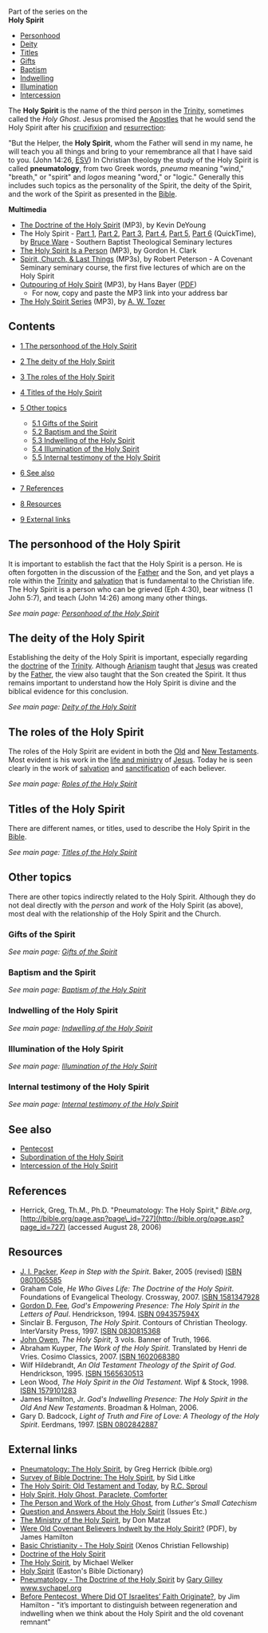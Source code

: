 Part of the series on the  
****Holy Spirit****
-   [Personhood](Personhood_of_the_Holy_Spirit "Personhood of the Holy Spirit")
-   [Deity](Deity_of_the_Holy_Spirit "Deity of the Holy Spirit")
-   [Titles](Titles_of_the_Holy_Spirit "Titles of the Holy Spirit")
-   [Gifts](Gifts_of_the_Spirit "Gifts of the Spirit")
-   [Baptism](Baptism_of_the_Holy_Spirit "Baptism of the Holy Spirit")
-   [Indwelling](Indwelling_of_the_Holy_Spirit "Indwelling of the Holy Spirit")
-   [Illumination](Illumination_of_the_Holy_Spirit "Illumination of the Holy Spirit")
-   [Intercession](Intercession_of_the_Holy_Spirit "Intercession of the Holy Spirit")

The **Holy Spirit** is the name of the third person in the
[Trinity](Trinity "Trinity"), sometimes called the *Holy Ghost*.
Jesus promised the [Apostles](Apostle "Apostle") that he would send
the Holy Spirit after his [crucifixion](Crucifixion "Crucifixion")
and [resurrection](Resurrection "Resurrection"):

"But the Helper, the **Holy Spirit**, whom the Father will send in
my name, he will teach you all things and bring to your remembrance
all that I have said to you. (John 14:26, [ESV](ESV "ESV"))
In Christian theology the study of the Holy Spirit is called
**pneumatology**, from two Greek words, *pneuma* meaning "wind,"
"breath," or "spirit" and *logos* meaning "word," or "logic."
Generally this includes such topics as the personality of the
Spirit, the deity of the Spirit, and the work of the Spirit as
presented in the [Bible](Bible "Bible").

**Multimedia**

-   [The Doctrine of the Holy Spirit](http://www.desiringgod.org/resource-library/theology-refresh/the-doctrine-of-the-holy-spirit/download/audio/full)
    (MP3), by Kevin DeYoung
-   The Holy Spirit -
    [Part 1](http://www.biblicaltraining.org/audio/TH504/theology_2_09_QT-high.mov),
    [Part 2](http://www.biblicaltraining.org/audio/TH504/theology_2_10_QT-high.mov),
    [Part 3](http://www.biblicaltraining.org/audio/TH504/theology_2_11_QT-high.mov),
    [Part 4](http://www.biblicaltraining.org/audio/TH504/theology_2_12_QT-high.mov),
    [Part 5](http://www.biblicaltraining.org/audio/TH504/theology_2_13_QT-high.mov),
    [Part 6](http://www.biblicaltraining.org/audio/TH504/theology_2_14_QT-high.mov)
    (QuickTime), by [Bruce Ware](Bruce_Ware "Bruce Ware") - Southern
    Baptist Theological Seminary lectures
-   [The Holy Spirit Is a Person](http://www.trinitylectures.org/MP3/The_Holy_Spirit_is_a_Person.mp3)
    (MP3), by Gordon H. Clark
-   [Spirit, Church, & Last Things](http://www.covenantseminary.edu/worldwide/en/ST240/ST240.asp)
    (MP3s), by Robert Peterson - A Covenant Seminary seminary course,
    the first five lectures of which are on the Holy Spirit
-   [Outpouring of Holy Spirit](http://covenantseminary.inmotionhosting.com/NT230_Lecture_05.mp3)
    (MP3), by Hans Bayer
    ([PDF](http://www.covenantseminary.edu/worldwide/en/NT230/NT230_T_05.pdf))
    - For now, copy and paste the MP3 link into your address bar
-   [The Holy Spirit Series](http://www.sermonaudio.com/search.asp?seriesOnly=true&currSection=sermonstopic&sourceid=misc&keyword=The+Holy+Spirit+Series&keyworddesc=The+Holy+Spirit+Series)
    (MP3), by [A. W. Tozer](A._W._Tozer "A. W. Tozer")

## Contents

-   [1 The personhood of the Holy Spirit](#The_personhood_of_the_Holy_Spirit)
-   [2 The deity of the Holy Spirit](#The_deity_of_the_Holy_Spirit)
-   [3 The roles of the Holy Spirit](#The_roles_of_the_Holy_Spirit)
-   [4 Titles of the Holy Spirit](#Titles_of_the_Holy_Spirit)
-   [5 Other topics](#Other_topics)
    -   [5.1 Gifts of the Spirit](#Gifts_of_the_Spirit)
    -   [5.2 Baptism and the Spirit](#Baptism_and_the_Spirit)
    -   [5.3 Indwelling of the Holy Spirit](#Indwelling_of_the_Holy_Spirit)
    -   [5.4 Illumination of the Holy Spirit](#Illumination_of_the_Holy_Spirit)
    -   [5.5 Internal testimony of the Holy Spirit](#Internal_testimony_of_the_Holy_Spirit)

-   [6 See also](#See_also)
-   [7 References](#References)
-   [8 Resources](#Resources)
-   [9 External links](#External_links)

## The personhood of the Holy Spirit

It is important to establish the fact that the Holy Spirit is a
person. He is often forgotten in the discussion of the
[Father](God_the_Father "God the Father") and the Son, and yet
plays a role within the [Trinity](Trinity "Trinity") and
[salvation](Salvation "Salvation") that is fundamental to the
Christian life. The Holy Spirit is a person who can be grieved (Eph
4:30), bear witness (1 John 5:7), and teach (John 14:26) among many
other things.

*See main page: [Personhood of the Holy Spirit](Personhood_of_the_Holy_Spirit "Personhood of the Holy Spirit")*
## The deity of the Holy Spirit

Establishing the deity of the Holy Spirit is important, especially
regarding the [doctrine](Doctrine "Doctrine") of the
[Trinity](Trinity "Trinity"). Although
[Arianism](Arianism "Arianism") taught that [Jesus](Jesus "Jesus")
was created by the [Father](God_the_Father "God the Father"), the
view also taught that the Son created the Spirit. It thus remains
important to understand how the Holy Spirit is divine and the
biblical evidence for this conclusion.

*See main page: [Deity of the Holy Spirit](Deity_of_the_Holy_Spirit "Deity of the Holy Spirit")*
## The roles of the Holy Spirit

The roles of the Holy Spirit are evident in both the
[Old](Old_Testament "Old Testament") and
[New Testaments](New_Testament "New Testament"). Most evident is
his work in the
[life and ministry](Jesus’_life_and_ministry "Jesus’ life and ministry")
of [Jesus](Jesus "Jesus"). Today he is seen clearly in the work of
[salvation](Salvation "Salvation") and
[sanctification](Sanctification "Sanctification") of each
believer.

*See main page: [Roles of the Holy Spirit](index.php?title=Roles_of_the_Holy_Spirit&action=edit&redlink=1 "Roles of the Holy Spirit (page does not exist)")*
## Titles of the Holy Spirit

There are different names, or titles, used to describe the Holy
Spirit in the [Bible](Bible "Bible").

*See main page: [Titles of the Holy Spirit](Titles_of_the_Holy_Spirit "Titles of the Holy Spirit")*
## Other topics

There are other topics indirectly related to the Holy Spirit.
Although they do not deal directly with the *person* and *work* of
the Holy Spirit (as above), most deal with the relationship of the
Holy Spirit and the Church.

### Gifts of the Spirit

*See main page: [Gifts of the Spirit](Gifts_of_the_Spirit "Gifts of the Spirit")*
### Baptism and the Spirit

*See main page: [Baptism of the Holy Spirit](Baptism_of_the_Holy_Spirit "Baptism of the Holy Spirit")*
### Indwelling of the Holy Spirit

*See main page: [Indwelling of the Holy Spirit](Indwelling_of_the_Holy_Spirit "Indwelling of the Holy Spirit")*
### Illumination of the Holy Spirit

*See main page: [Illumination of the Holy Spirit](Illumination_of_the_Holy_Spirit "Illumination of the Holy Spirit")*
### Internal testimony of the Holy Spirit

*See main page: [Internal testimony of the Holy Spirit](index.php?title=Internal_testimony_of_the_Holy_Spirit&action=edit&redlink=1 "Internal testimony of the Holy Spirit (page does not exist)")*
## See also

-   [Pentecost](Pentecost "Pentecost")
-   [Subordination of the Holy Spirit](index.php?title=Subordination_of_the_Holy_Spirit&action=edit&redlink=1 "Subordination of the Holy Spirit (page does not exist)")
-   [Intercession of the Holy Spirit](Intercession_of_the_Holy_Spirit "Intercession of the Holy Spirit")

## References

-   Herrick, Greg, Th.M., Ph.D. "Pneumatology: The Holy Spirit,"
    *Bible.org*,
    [http://bible.org/page.asp?page\_id=727](http://bible.org/page.asp?page_id=727)
    (accessed August 28, 2006)

## Resources

-   [J. I. Packer](J._I._Packer "J. I. Packer"),
    *Keep in Step with the Spirit*. Baker, 2005 (revised)
    [ISBN 0801065585](http://www.theopedia.com/Special:BookSources/0801065585)
-   Graham Cole,
    *He Who Gives Life: The Doctrine of the Holy Spirit*. Foundations
    of Evangelical Theology. Crossway, 2007.
    [ISBN 1581347928](http://www.theopedia.com/Special:BookSources/1581347928)
-   [Gordon D. Fee](Gordon_D._Fee "Gordon D. Fee"),
    *God's Empowering Presence: The Holy Spirit in the Letters of Paul*.
    Hendrickson, 1994.
    [ISBN 094357594X](http://www.theopedia.com/Special:BookSources/094357594X)
-   Sinclair B. Ferguson, *The Holy Spirit*. Contours of Christian
    Theology. InterVarsity Press, 1997.
    [ISBN 0830815368](http://www.theopedia.com/Special:BookSources/0830815368)
-   [John Owen](John_Owen "John Owen"), *The Holy Spirit*, 3 vols.
    Banner of Truth, 1966.
-   Abraham Kuyper, *The Work of the Holy Spirit*. Translated by
    Henri de Vries. Cosimo Classics, 2007.
    [ISBN 1602068380](http://www.theopedia.com/Special:BookSources/1602068380)
-   Wilf Hildebrandt,
    *An Old Testament Theology of the Spirit of God*. Hendrickson,
    1995.
    [ISBN 1565630513](http://www.theopedia.com/Special:BookSources/1565630513)
-   Leon Wood, *The Holy Spirit in the Old Testament*. Wipf &
    Stock, 1998.
    [ISBN 1579101283](http://www.theopedia.com/Special:BookSources/1579101283)
-   James Hamilton, Jr.
    *God's Indwelling Presence: The Holy Spirit in the Old And New Testaments*.
    Broadman & Holman, 2006.
-   Gary D. Badcock,
    *Light of Truth and Fire of Love: A Theology of the Holy Spirit*.
    Eerdmans, 1997.
    [ISBN 0802842887](http://www.theopedia.com/Special:BookSources/0802842887)

## External links

-   [Pneumatology: The Holy Spirit](http://www.bible.org/page.asp?page_id=727),
    by Greg Herrick (bible.org)
-   [Survey of Bible Doctrine: The Holy Spirit](http://www.bible.org/page.asp?page_id=392),
    by Sid Litke
-   [The Holy Spirit: Old Testament and Today](http://www.graceonlinelibrary.org/etc/printer-friendly.asp?ID=581),
    by [R.C. Sproul](R.C._Sproul "R.C. Sproul")
-   [Holy Spirit, Holy Ghost, Paraclete, Comforter](http://mb-soft.com/believe/text/holyspir.htm)
-   [The Person and Work of the Holy Ghost](http://www.mtio.com/articles/bissar17.htm),
    from *Luther's Small Catechism*
-   [Question and Answers About the Holy Spirit](http://www.mtio.com/articles/bissar115.htm)
    (Issues Etc.)
-   [The Ministry of the Holy Spirit](http://www.mtio.com/articles/aissar96.htm),
    by Don Matzat
-   [Were Old Covenant Believers Indwelt by the Holy Spirit?](http://www.swbts.edu/faculty/jhamilton/documents/them30-1.pdf)
    (PDF), by James Hamilton
-   [Basic Christianity - The Holy Spirit](http://www.xenos.org/classes/bcweek3.htm)
    (Xenos Christian Fellowship)
-   [Doctrine of the Holy Spirit](http://www.refuge-outreach.org/christianity/doctrine/holy%20spirit/home.html)
-   [The Holy Spirit](http://theologytoday.ptsem.edu/apr1989/v46-1-article1.htm),
    by Michael Welker
-   [Holy Spirit](http://www.capezone.com/holy_Spirit.html)
    (Easton's Bible Dictionary)
-   [Pneumatology - The Doctrine of the Holy Spirit](http://www.svchapel.org/resources/theology-lessons)
    by [Gary Gilley](Gary_Gilley "Gary Gilley") www.svchapel.org
-   [Before Pentecost, Where Did OT Israelites’ Faith Originate?](http://thegospelcoalition.org/blogs/tgc/2011/07/05/you-asked-before-pentecost-where-did-ot-israelites-faith-originate/),
    by Jim Hamilton - "it’s important to distinguish between
    regeneration and indwelling when we think about the Holy Spirit and
    the old covenant remnant"



